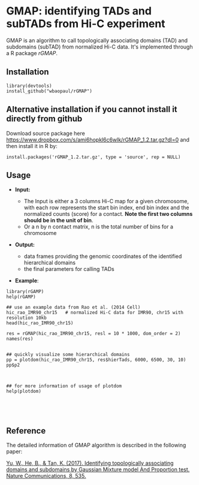 # GMAP: identifying TADs and subTADs from Hi-C experiment

GMAP is an algorithm to call topologically associating domains (TAD) and subdomains (subTAD) from normalized Hi-C data.
It's implemented through a R package *rGMAP*.


## Installation 
```
library(devtools)
install_github("wbaopaul/rGMAP")
```

## Alternative installation if you cannot install it directly from github
Download source package here https://www.dropbox.com/s/ami6hopkl6c6wlk/rGMAP_1.2.tar.gz?dl=0 and then install it in R by:
```
install.packages('rGMAP_1.2.tar.gz', type = 'source', rep = NULL)
```

## Usage
* **Input:**
  - The Input is either a 3 columns Hi-C map for a given chromosome, with each row represents the start bin index, end bin index and the normalized counts (score) for a contact. **Note the first two columns should be in the unit of bin**.
  - Or a n by n contact matrix, n is the total number of bins for a chromosome

* **Output:**
  - data frames providing the genomic coordinates of the identified hierarchical domains
  - the final parameters for calling TADs

* **Example**: 

```
library(rGAMP)
help(rGAMP)

## use an example data from Rao et al. (2014 Cell)
hic_rao_IMR90_chr15   # normalized Hi-C data for IMR90, chr15 with resolution 10kb
head(hic_rao_IMR90_chr15)

res = rGMAP(hic_rao_IMR90_chr15, resl = 10 * 1000, dom_order = 2)
names(res)


## quickly visualize some hierarchical domains
pp = plotdom(hic_rao_IMR90_chr15, res$hierTads, 6000, 6500, 30, 10)
pp$p2



## for more information of usage of plotdom
help(plotdom)





```

## Reference
The detailed information of GMAP algorithm is described in the following paper:

[Yu, W., He, B., & Tan, K. (2017). Identifying topologically associating domains and subdomains by Gaussian Mixture model And Proportion test. Nature Communications, 8, 535. ](http://doi.org/10.1038/s41467-017-00478-8)


